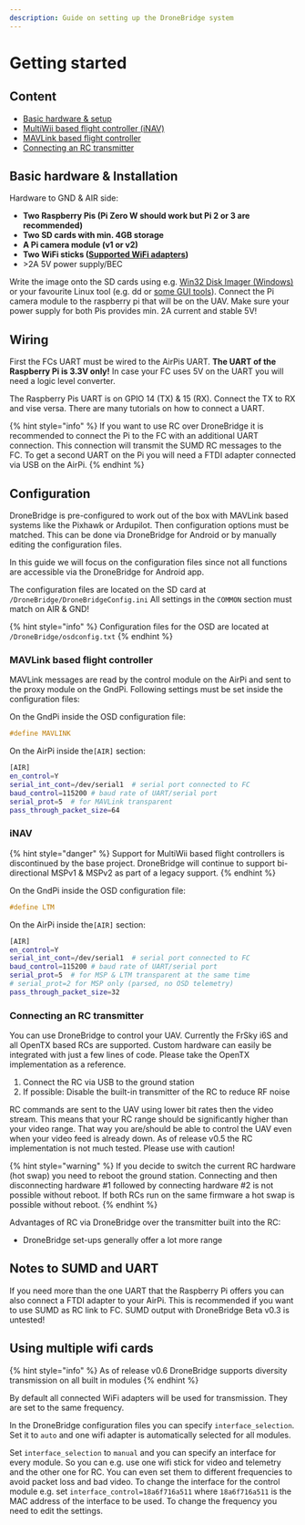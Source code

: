 ```yaml
---
description: Guide on setting up the DroneBridge system
---
```


# Getting started

## Content

* [Basic hardware & setup](https://github.com/seeul8er/DroneBridge/wiki/Setup-Guide/#basic-hardware--setup)
* [MultiWii based flight controller \(iNAV\)](https://github.com/seeul8er/DroneBridge/wiki/Setup-Guide/#setup-multiwii-based-flight-controller)
* [MAVLink based flight controller](https://github.com/seeul8er/DroneBridge/wiki/Setup-Guide/#setup-mavlink-based-flight-controller)
* [Connecting an RC transmitter](https://github.com/seeul8er/DroneBridge/wiki/Setup-Guide/#connecting-a-rc-transmitter)

## Basic hardware & Installation

Hardware to GND & AIR side:

* **Two Raspberry Pis \(Pi Zero W should work but Pi 2 or 3 are recommended\)**
* **Two SD cards with min. 4GB storage**
* **A Pi camera module \(v1 or v2\)**
* **Two WiFi sticks \(**[**Supported WiFi adapters**](https://github.com/seeul8er/DroneBridge/wiki/Supported-Hardware#wifi-adapters)**\)**
* &gt;2A 5V power supply/BEC

Write the image onto the SD cards using e.g. [Win32 Disk Imager \(Windows\)](https://sourceforge.net/projects/win32diskimager/) or your favourite Linux tool \(e.g. dd or [some GUI tools](https://www.fossmint.com/3-best-gui-enabled-usb-image-writer-tools-on-linux/)\). Connect the Pi camera module to the raspberry pi that will be on the UAV. Make sure your power supply for both Pis provides min. 2A current and stable 5V!

## Wiring 

First the FCs UART must be wired to the AirPis UART. **The UART of the Raspberry Pi is 3.3V only!** In case your FC uses 5V on the UART you will need a logic level converter.

The Raspberry Pis UART is on GPIO 14 \(TX\) & 15 \(RX\). Connect the TX to RX and vise versa. There are many tutorials on how to connect a UART.

{% hint style="info" %}
If you want to use RC over DroneBridge it is recommended to connect the Pi to the FC with an additional UART connection. This connection will transmit the SUMD RC messages to the FC. To get a second UART on the Pi you will need a FTDI adapter connected via USB on the AirPi.
{% endhint %}

## Configuration

DroneBridge is pre-configured to work out of the box with MAVLink based systems like the Pixhawk or Ardupilot. Then configuration options must be matched. This can be done via DroneBridge for Android or by manually editing the configuration files.

In this guide we will focus on the configuration files since not all functions are accessible via the DroneBridge for Android app. 

The configuration files are located on the SD card at `/DroneBridge/DroneBridgeConfig.ini` All settings in the `COMMON` section must match on AIR & GND!

{% hint style="info" %}
Configuration files for the OSD are located at `/DroneBridge/osdconfig.txt`
{% endhint %}

### MAVLink based flight controller

MAVLink messages are read by the control module on the AirPi and sent to the proxy module on the GndPi. Following settings must be set inside the configuration files:

On the GndPi inside the OSD configuration file:

```c
#define MAVLINK
```

On the AirPi inside the`[AIR]` section:

```bash
[AIR]
en_control=Y
serial_int_cont=/dev/serial1  # serial port connected to FC
baud_control=115200 # baud rate of UART/serial port
serial_prot=5  # for MAVLink transparent
pass_through_packet_size=64
```

### iNAV

{% hint style="danger" %}
Support for MultiWii based flight controllers is discontinued by the base project. DroneBridge will continue to support bi-directional MSPv1 & MSPv2 as part of a legacy support.
{% endhint %}

On the GndPi inside the OSD configuration file:

```c
#define LTM
```

On the AirPi inside the`[AIR]` section:

```bash
[AIR]
en_control=Y
serial_int_cont=/dev/serial1  # serial port connected to FC
baud_control=115200 # baud rate of UART/serial port
serial_prot=5  # for MSP & LTM transparent at the same time
# serial_prot=2 for MSP only (parsed, no OSD telemetry)
pass_through_packet_size=32
```

### Connecting an RC transmitter

You can use DroneBridge to control your UAV. Currently the FrSky i6S and all OpenTX based RCs are supported. Custom hardware can easily be integrated with just a few lines of code. Please take the OpenTX implementation as a reference.

1. Connect the RC via USB to the ground station
2. If possible: Disable the built-in transmitter of the RC to reduce RF noise

RC commands are sent to the UAV using lower bit rates then the video stream. This means that your RC range should be significantly higher than your video range. That way you are/should be able to control the UAV even when your video feed is already down. As of release v0.5 the RC implementation is not much tested. Please use with caution!

{% hint style="warning" %}
If you decide to switch the current RC hardware \(hot swap\) you need to reboot the ground station. Connecting and then disconnecting hardware \#1 followed by connecting hardware \#2 is not possible without reboot. If both RCs run on the same firmware a hot swap is possible without reboot.
{% endhint %}

Advantages of RC via DroneBridge over the transmitter built into the RC:

* DroneBridge set-ups generally offer a lot more range

## Notes to SUMD and UART

If you need more than the one UART that the Raspberry Pi offers you can also connect a FTDI adapter to your AirPi. This is recommended if you want to use SUMD as RC link to FC. SUMD output with DroneBridge Beta v0.3 is untested!

## Using multiple wifi cards

{% hint style="info" %}
As of release v0.6 DroneBridge supports diversity transmission on all built in modules
{% endhint %}

By default all connected WiFi adapters will be used for transmission. They are set to the same frequency.

In the DroneBridge configuration files you can specify `interface_selection`. Set it to `auto` and one wifi adapter is automatically selected for all modules.

Set `interface_selection` to `manual` and you can specify an interface for every module. So you can e.g. use one wifi stick for video and telemetry and the other one for RC. You can even set them to different frequencies to avoid packet loss and bad video. To change the interface for the control module e.g. set `interface_control=18a6f716a511` where `18a6f716a511` is the MAC address of the interface to be used. To change the frequency you need to edit the settings.

